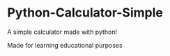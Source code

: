# Python-Calculator-Simple

A simple calculator made with python!

Made for learning educational purposes
